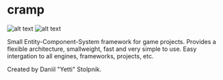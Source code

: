 # cramp

![alt text](https://i.ibb.co/FDqDk98/cramp-logo-small.png)
![alt text](https://i.ibb.co/WzcNHcP/ds-logo-small.png)

Small Entity-Component-System framework for game projects. Provides a flexible architecture, smallweight, fast and very simple to use.
Easy intergation to all engines, frameworks, projects, etc. 

Created by Daniil "Yetti" Stolpnik.
